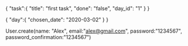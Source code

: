 {
	"task":{
		"title": "first task",
		"done": "false",
		"day_id": "1"
	}
}

{
	"day":{
		"chosen_date": "2020-03-02"
	}
}

User.create(name: "Alex", email:"alex@gmail.com", password:"1234567", password_confirmation:"1234567")